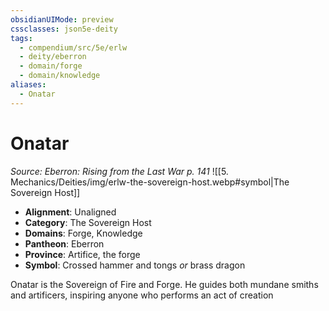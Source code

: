 ```yaml
---
obsidianUIMode: preview
cssclasses: json5e-deity
tags:
  - compendium/src/5e/erlw
  - deity/eberron
  - domain/forge
  - domain/knowledge
aliases:
  - Onatar
---
```

# Onatar
*Source: Eberron: Rising from the Last War p. 141* 
![[5. Mechanics/Deities/img/erlw-the-sovereign-host.webp#symbol\|The Sovereign Host]]

- **Alignment**: Unaligned
- **Category**: The Sovereign Host
- **Domains**: Forge, Knowledge
- **Pantheon**: Eberron
- **Province**: Artifice, the forge
- **Symbol**: Crossed hammer and tongs *or* brass dragon

Onatar is the Sovereign of Fire and Forge. He guides both mundane smiths and artificers, inspiring anyone who performs an act of creation
